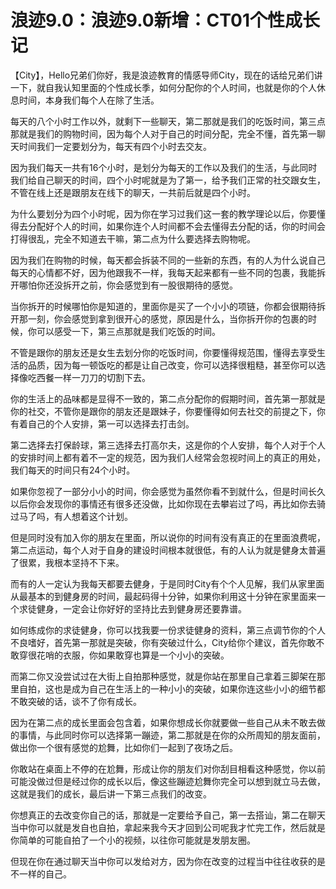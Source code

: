 # 浪迹9.0：浪迹9.0新增：CT01个性成长记

【City】，Hello兄弟们你好，我是浪迹教育的情感导师City，现在的话给兄弟们讲一下，就自我认知里面的个性成长季，如何分配你的个人时间，也就是你的个人休息时间，本身我们每个人在除了生活。

每天的八个小时工作以外，就剩下一些聊天，第二那就是我们的吃饭时间，第三点那就是我们的购物时间，因为每个人对于自己的时间分配，完全不懂，首先第一聊天时间我们一定要划分为，每天有四个小时去交友。

因为我们每天一共有16个小时，是划分为每天的工作以及我们的生活，与此同时我们给自己聊天的时间，四个小时呢就是为了第一，给予我们正常的社交跟女生，不管在线上还是跟朋友在线下的聊天，一共前后就是四个小时。

为什么要划分为四个小时呢，因为你在学习过我们这一套的教学理论以后，你要懂得去分配好个人的时间，如果你连个人时间都不会去懂得去分配的话，你的时间会打得很乱，完全不知道去干嘛，第二点为什么要选择去购物呢。

因为我们在购物的时候，每天都会拆装不同的一些新的东西，有的人为什么说自己每天的心情都不好，因为他跟我不一样，我每天起来都有一些不同的包裹，我能拆开哪怕你还没拆开之前，你会感觉到有一股很期待的感觉。

当你拆开的时候哪怕你是知道的，里面你是买了一个小小的项链，你都会很期待拆开那一刻，你会感觉到拿到很开心的感觉，原因是什么，当你拆开你的包裹的时候，你可以感受一下，第三点那就是我们吃饭的时间。

不管是跟你的朋友还是女生去划分你的吃饭时间，你要懂得规范围，懂得去享受生活的品质，因为每一顿饭吃的都是让自己改变，你可以选择很粗糙，甚至你可以选择像吃西餐一样一刀刀的切割下去。

你的生活上的品味都是显得不一致的，第二点分配你的假期时间，首先第一那就是你的社交，不管你是跟你的朋友还是跟妹子，你要懂得如何去社交的前提之下，你有着自己的个人安排，第一可以选择去打击剑。

第二选择去打保龄球，第三选择去打高尔夫，这是你的个人安排，每个人对于个人的安排时间上都有着不一定的规范，因为我们人经常会忽视时间上的真正的用处，我们每天的时间只有24个小时。

如果你忽视了一部分小小的时间，你会感觉为虽然你看不到就什么，但是时间长久以后你会发现你的事情还有很多还没做，比如你现在去攀岩过了吗，再比如你去骑过马了吗，有人想着这个计划。

但是同时没有加入你的朋友在里面，所以说你的时间有没有真正的在里面浪费呢，第二点运动，每个人对于自身的建设时间根本就很低，有的人认为就是健身太普遍了很累，我根本坚持不下来。

而有的人一定认为我每天都要去健身，于是同时City有个个人见解，我们从家里面从最基本的到健身房的时间，最起码得十分钟，如果你利用这十分钟在家里面来一个求徒健身，一定会让你好好的坚持比去到健身房还要靠谱。

如何练成你的求徒健身，你可以找我要一份求徒健身的资料，第三点调节你的个人不良嗜好，首先第一那就是突破，你有突破过什么，City给你个建议，首先你敢不敢穿很花哨的衣服，你如果敢穿也算是一个小小的突破。

而第二你又没尝试过在大街上自拍那种感觉，就是你站在那里自己拿着三脚架在那里自拍，这也是成为自己在生活上的一种小小的突破，如果你连这些小小的细节都不敢突破的话，谈不了你有成长。

因为在第二点的成长里面会包含着，如果你想成长你就要做一些自己从未不敢去做的事情，与此同时你可以选择第一蹦迹，第二那就是在你的众所周知的朋友面前，做出你一个很有感觉的尬舞，比如你们一起到了夜场之后。

你敢站在桌面上不停的在尬舞，形成让你的朋友们对你刮目相看这种感觉，你以前可能没做过但是经过你的成长以后，像这些蹦迹尬舞你完全可以想到就立马去做，这就是我们的成长，最后讲一下第三点我们的改变。

你想真正的去改变你自己的话，那就是一定要给予自己，第一去搭讪，第二在聊天当中你可以就是发自也自拍，拿起来我今天才回到公司呢我才忙完工作，然后就是你简单的可能自拍了一个小的视频，以往你可能就是发朋友圈。

但现在你在通过聊天当中你可以发给对方，因为你在改变的过程当中往往收获的是不一样的自己。